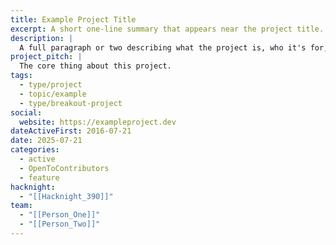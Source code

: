 ```yaml
---
title: Example Project Title
excerpt: A short one-line summary that appears near the project title.
description: |
  A full paragraph or two describing what the project is, who it's for, and what impact it aims to have. Include things like: "we’re looking for help with..."
project_pitch: |
  The core thing about this project.
tags:
  - type/project
  - topic/example
  - type/breakout-project
social:
  website: https://exampleproject.dev
dateActiveFirst: 2016-07-21
date: 2025-07-21
categories:
  - active
  - OpenToContributors
  - feature
hacknight:
  - "[[Hacknight_390]]"
team:
  - "[[Person_One]]"
  - "[[Person_Two]]"
---
```

